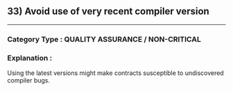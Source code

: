 ## 33) Avoid use of very recent compiler version


---

### **Category Type** : QUALITY ASSURANCE / NON-CRITICAL


### **Explanation** : 

Using the latest versions might make contracts susceptible to undiscovered compiler bugs.





